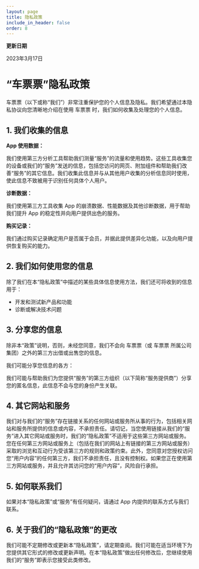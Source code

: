 ```yaml
---
layout: page
title: 隐私政策
include_in_header: false
order: 8
---
```


**更新日期**

2023年3月17日

# “车票票”隐私政策

车票票（以下或称“我们”）非常注重保护您的个人信息及隐私。我们希望通过本隐私协议向您清晰地介绍在使用 车票票 时，我们如何收集及处理您的个人信息。

## 1. 我们收集的信息

**App 使用数据：**

我们使用第三方分析工具帮助我们测量“服务”的流量和使用趋势。这些工具收集您的设备或我们的“服务”发送的信息，包括您访问的网页、附加组件和帮助我们改善“服务”的其它信息。我们收集此信息并与从其他用户收集的分析信息同时使用，使此信息不致被用于识别任何具体个人用户。

**诊断数据：**

我们使用第三方工具收集 App 的崩溃数据、性能数据及其他诊断数据，用于帮助我们提升 App 的稳定性并向用户提供出色的服务。

**购买记录：**

我们通过购买记录确定用户是否属于会员，并据此提供差异化功能，以及向用户提供恢复购买的能力。

## 2. 我们如何使用您的信息

除了我们在本“隐私政策”中描述的某些具体信息使用方法，我们还可将收到的信息用于：

- 开发和测试新产品和功能
- 诊断或解决技术问题

## 3. 分享您的信息

除非本“政策”说明，否则，未经您同意，我们不会向 车票票（或 车票票 所属公司集团）之外的第三方出借或出售您的信息。

我们可能分享您信息的各方：

我们可能与帮助我们为您提供“服务”的第三方组织（以下简称“服务提供商”）分享您的匿名信息，此信息不会与您的身份产生关联。

## 4. 其它网站和服务

我们对与我们的“服务”存在链接关系的任何网站或服务所从事的行为，包括相关网站和服务所提供的信息或内容，不承担责任。请切记，当您使用链接从我们的“服务”进入其它网站或服务时，我们的“隐私政策”不适用于这些第三方网站或服务。您在任何第三方网站或服务上（包括在我们的网站上有链接的第三方网站或服务）采取的浏览和互动行为受该第三方的规则和政策约束。此外，您同意对您授权访问您“用户内容”的任何第三方，我们不承担责任，且没有控制权。如果您正在使用第三方网站或服务，并且允许其访问您的“用户内容”，风险自行承担。

## 5. 如何联系我们

如果对本“隐私政策”或“服务”有任何疑问，请通过 App 内提供的联系方式与我们联系。

## 6. 关于我们的“隐私政策”的更改

我们可能不定期修改或更新本“隐私政策”，请定期查阅。我们可能在适当环境下为您提供其它形式的修改或更新声明。在本“隐私政策”做出任何修改后，您继续使用我们的“服务”即表示您接受此类修改。
